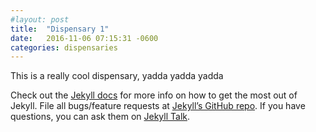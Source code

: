 ```yaml
---
#layout: post
title:  "Dispensary 1"
date:   2016-11-06 07:15:31 -0600
categories: dispensaries
---
```

This is a really cool dispensary, yadda yadda yadda


Check out the [Jekyll docs][jekyll-docs] for more info on how to get the most out of Jekyll. File all bugs/feature requests at [Jekyll’s GitHub repo][jekyll-gh]. If you have questions, you can ask them on [Jekyll Talk][jekyll-talk].

[jekyll-docs]: http://jekyllrb.com/docs/home
[jekyll-gh]:   https://github.com/jekyll/jekyll
[jekyll-talk]: https://talk.jekyllrb.com/
